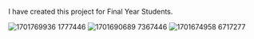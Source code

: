 I have created this project for Final Year Students.

![1701769936 1777446](https://github.com/Muzamilofficial/Helmet-Detection-Using-Machine-Learning-Deep-Learning/assets/113015136/aadeb07b-a27d-462a-86d6-501587d0f462)
![1701690689 7367446](https://github.com/Muzamilofficial/Helmet-Detection-Using-Machine-Learning-Deep-Learning/assets/113015136/dace5f3d-14e3-4647-8f26-0c7ca72cffe5)
![1701674958 6717277](https://github.com/Muzamilofficial/Helmet-Detection-Using-Machine-Learning-Deep-Learning/assets/113015136/8cd347b3-9179-4dd7-83af-c8a705c191b2)
